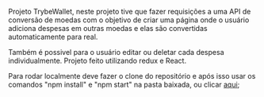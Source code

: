 Projeto TrybeWallet, neste projeto tive que fazer requisições a uma API de conversão de moedas com o objetivo de criar uma página onde o usuário adiciona despesas em outras moedas e elas são convertidas automaticamente para real.

Também é possivel para o usuário editar ou deletar cada despesa individualmente. 
Projeto feito utilizando redux e React. 

Para rodar localmente deve fazer o clone do repositório e após isso usar os comandos "npm install" e "npm start" na pasta baixada, ou clicar [aqui](https://sergio-trybe-wallet.vercel.app/);